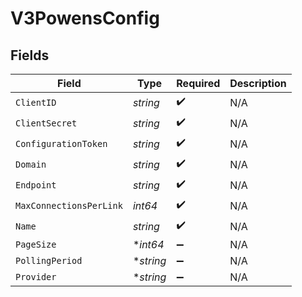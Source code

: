 # V3PowensConfig


## Fields

| Field                   | Type                    | Required                | Description             |
| ----------------------- | ----------------------- | ----------------------- | ----------------------- |
| `ClientID`              | *string*                | :heavy_check_mark:      | N/A                     |
| `ClientSecret`          | *string*                | :heavy_check_mark:      | N/A                     |
| `ConfigurationToken`    | *string*                | :heavy_check_mark:      | N/A                     |
| `Domain`                | *string*                | :heavy_check_mark:      | N/A                     |
| `Endpoint`              | *string*                | :heavy_check_mark:      | N/A                     |
| `MaxConnectionsPerLink` | *int64*                 | :heavy_check_mark:      | N/A                     |
| `Name`                  | *string*                | :heavy_check_mark:      | N/A                     |
| `PageSize`              | **int64*                | :heavy_minus_sign:      | N/A                     |
| `PollingPeriod`         | **string*               | :heavy_minus_sign:      | N/A                     |
| `Provider`              | **string*               | :heavy_minus_sign:      | N/A                     |